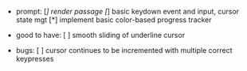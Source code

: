 * prompt:
[*] render passage
[*] basic keydown event and input, cursor state mgt
[*] implement basic color-based progress tracker

* good to have:
[ ] smooth sliding of underline cursor

* bugs:
[ ] cursor continues to be incremented with multiple correct keypresses